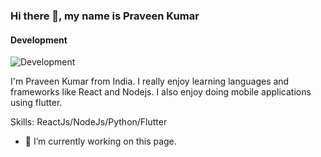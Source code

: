 ### Hi there 👋, my name is Praveen Kumar
#### Development
![Development](https://arturssmirnovs.github.io/github-profile-readme-generator/images/banner.png)

I'm Praveen Kumar from India. I really enjoy learning languages and frameworks like React and Nodejs. I also enjoy doing mobile applications using flutter.

Skills: ReactJs/NodeJs/Python/Flutter

- 🔭 I’m currently working on this page. 




